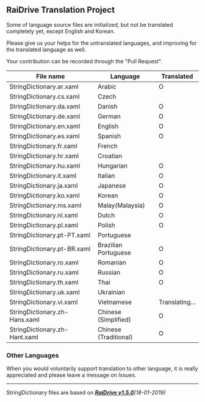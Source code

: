 ## RaiDrive Translation Project

Some of language source files are initialized, but not be translated completely yet, except English and Korean.

Please give us your helps for the untranslated languages, and improving for the translated language as well.

Your contribution can be recorded through the "Pull Request".

File name | Language | Translated 
----------|----------|------------
StringDictionary.ar.xaml | Arabic | O 
StringDictionary.cs.xaml | Czech |   
StringDictionary.da.xaml | Danish | O  
StringDictionary.de.xaml | German | O 
StringDictionary.en.xaml | English | O 
StringDictionary.es.xaml | Spanish | O 
StringDictionary.fr.xaml | French |   
StringDictionary.hr.xaml | Croatian |   
StringDictionary.hu.xaml | Hungarian | O
StringDictionary.it.xaml | Italian | O
StringDictionary.ja.xaml | Japanese | O 
StringDictionary.ko.xaml | Korean | O 
StringDictionary.ms.xaml | Malay(Malaysia) | O
StringDictionary.nl.xaml | Dutch | O  
StringDictionary.pl.xaml | Polish | O 
StringDictionary.pt-PT.xaml | Portuguese |   
StringDictionary.pt-BR.xaml | Brazilian Portuguese | O  
StringDictionary.ro.xaml | Romanian | O 
StringDictionary.ru.xaml | Russian | O 
StringDictionary.th.xaml | Thai | O 
StringDictionary.uk.xaml | Ukrainian |  
StringDictionary.vi.xaml | Vietnamese | Translating... 
StringDictionary.zh-Hans.xaml | Chinese (Simplified) | O 
StringDictionary.zh-Hant.xaml | Chinese (Traditional) | O 

### Other Languages 
When you would voluntarily support translation to other language, it is really appreciated and please leave a message on Issues. 

---
StringDictionary files are based on _[**RaiDrive v1.5.0**](https://www.raidrive.com/download/)(18-01-2019)_

